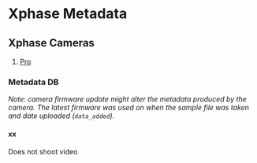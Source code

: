 # Xphase Metadata

## Xphase Cameras

1. [Pro](https://www.facebook.com/groups/xphasegroup/)

### Metadata DB

_Note: camera firmware update might alter the metadata produced by the camera. The latest firmware was used on when the sample file was taken and date uploaded (`data_added`)._

#### xx

Does not shoot video